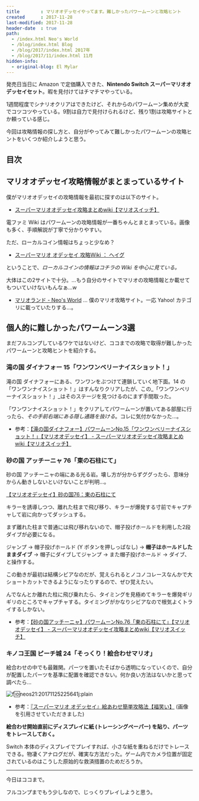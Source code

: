 ```yaml
---
title        : マリオオデッセイやってます。難しかったパワームーンと攻略ヒント
created      : 2017-11-28
last-modified: 2017-11-28
header-date  : true
path:
  - /index.html Neo's World
  - /blog/index.html Blog
  - /blog/2017/index.html 2017年
  - /blog/2017/11/index.html 11月
hidden-info:
  - original-blog: El Mylar
---
```


発売日当日に Amazon で定価購入できた、__Nintendo Switch スーパーマリオオデッセイセット__。暇を見付けてはチマチマやっている。

1週間程度でシナリオクリアはできたけど、それからのパワームーン集めが大変でコツコツやっている。9割は自力で見付けられるけど、残り1割は攻略サイトとか頼っている感じ。

今回は攻略情報の探し方と、自分がやってみて難しかったパワームーンの攻略ヒントをいくつか紹介しようと思う。

## 目次

## マリオオデッセイ攻略情報がまとまっているサイト

僕がマリオオデッセイの攻略情報を最初に探すのは以下のサイト。

- [スーパーマリオオデッセイ攻略まとめwiki【マリオスイッチ】](https://wiki.denfaminicogamer.jp/marioodyssey/)

電ファミ Wiki はパワームーンの攻略情報が一番ちゃんとまとまっている。画像も多く、手順解説が丁寧で分かりやすい。

ただ、ローカルコイン情報はちょっと少なめ？

- [スーパーマリオ オデッセイ 攻略Wiki ： ヘイグ](https://wiki3.h1g.jp/mario_odyssey/)

ということで、_ローカルコインの情報はコチラの Wiki を中心に見ている。_

大体はこの2サイトで十分。…もう自分のサイトでマリオの攻略情報とか載せてもついていけないもんなぁ…w

- [マリオランド - Neo's World](http://neo.s21.xrea.com/games/mario.html) … 僕のマリオ攻略サイト。一応 Yahoo! カテゴリに載っていたりする…。

## 個人的に難しかったパワームーン3選

まだフルコンプしているワケではないけど、ココまでの攻略で取得が難しかったパワームーンと攻略ヒントを紹介する。

### 滝の国 ダイナフォー 15「ワンワンベリーナイスショット！」

滝の国 ダイナフォーにある、ワンワンをぶつけて連鎖していく地下面。14 の「ワンワンナイスショット！」はすんなりクリアしたが、この_「ワンワンベリーナイスショット！」_はそのステージを見つけるのにまず手間取った。

「ワンワンナイスショット！」をクリアしてパワームーンが置いてある部屋に行ったら、_その手前右端にある隠し通路を抜ける_。コレに気付かなかった…。

- 参考：[【滝の国ダイナフォー】パワームーンNo.15「ワンワンベリーナイスショット！」【マリオオデッセイ】 - スーパーマリオオデッセイ攻略まとめwiki【マリオスイッチ】](https://wiki.denfaminicogamer.jp/marioodyssey/%E3%80%90%E6%BB%9D%E3%81%AE%E5%9B%BD%E3%83%80%E3%82%A4%E3%83%8A%E3%83%95%E3%82%A9%E3%83%BC%E3%80%91%E3%83%91%E3%83%AF%E3%83%BC%E3%83%A0%E3%83%BC%E3%83%B3No.15%E3%80%8C%E3%83%AF%E3%83%B3%E3%83%AF%E3%83%B3%E3%83%99%E3%83%AA%E3%83%BC%E3%83%8A%E3%82%A4%E3%82%B9%E3%82%B7%E3%83%A7%E3%83%83%E3%83%88%EF%BC%81%E3%80%8D%E3%80%90%E3%83%9E%E3%83%AA%E3%82%AA%E3%82%AA%E3%83%87%E3%83%83%E3%82%BB%E3%82%A4%E3%80%91)

### 砂の国 アッチーニャ 76「東の石柱にて」

砂の国 アッチーニャの端にある光る岩。壊し方が分からずググったら、意味分からん動きしないといけないことが判明…。

[【マリオオデッセイ】砂の国76：東の石柱にて](https://youtube.com/watch?v=1F0bEEay39M)

キラーを誘導しつつ、離れた柱まで飛び移り、キラーが爆発する寸前でキャプチャして岩に向かってダッシュする。

まず離れた柱まで普通には飛び移れないので、帽子投げホールドを利用した2段ダイブが必要になる。

ジャンプ → 帽子投げホールド (Y ボタンを押しっぱなし) → __帽子はホールドしたままダイブ__ → 帽子にダイブしてジャンプ → また帽子投げホールド → ダイブ、と操作する。

この動きが最初は結構シビアなのだが、覚えられるとノコノコレースなんかで大ショートカットできるようになったりするので、ぜひ覚えたい。

んでなんとか離れた柱に飛び乗れたら、タイミングを見極めてキラーを爆発ギリギリのところでキャプチャする。タイミングがかなりシビアなので根気よくトライするしかない。

- 参考：[【砂の国アッチーニャ】パワームーンNo.76「東の石柱にて」【マリオオデッセイ】 - スーパーマリオオデッセイ攻略まとめwiki【マリオスイッチ】](https://wiki.denfaminicogamer.jp/marioodyssey/%E3%80%90%E7%A0%82%E3%81%AE%E5%9B%BD%E3%82%A2%E3%83%83%E3%83%81%E3%83%BC%E3%83%8B%E3%83%A3%E3%80%91%E3%83%91%E3%83%AF%E3%83%BC%E3%83%A0%E3%83%BC%E3%83%B3No.76%E3%80%8C%E6%9D%B1%E3%81%AE%E7%9F%B3%E6%9F%B1%E3%81%AB%E3%81%A6%E3%80%8D%E3%80%90%E3%83%9E%E3%83%AA%E3%82%AA%E3%82%AA%E3%83%87%E3%83%83%E3%82%BB%E3%82%A4%E3%80%91)

### キノコ王国 ピーチ城 24「そっくり！絵合わせマリオ」

絵合わせの中でも最難関。パーツを置いたそばから透明になっていくので、自分が配置したパーツを基準に配置を確認できない。何か良い方法はないかと思って調べたら…

![f:id:neos21:20171125225641j:plain](https://cdn-ak.f.st-hatena.com/images/fotolife/n/neos21/20171125/20171125225641.jpg "f:id:neos21:20171125225641j:plain")

- 参考：[『スーパーマリオ オデッセイ』絵あわせ簡単攻略法【福笑い】](https://omoson.com/game/marioo_eawase/) (画像を引用させていただきました)

__絵合わせ開始直前にディスプレイに紙 (トレーシングペーパー) を貼り、パーツをトレースしておく。__

Switch 本体のディスプレイでプレイすれば、小さな紙を重ねるだけでトレースできる。物凄くアナログだが、確実な方法だった。ゲーム内でカメラ位置が固定されているのはこうした原始的な救済措置のためだろうか。

---

今日はココまで。

フルコンプまでもう少しなので、じっくりプレイしようと思う。
